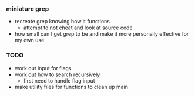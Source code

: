 ### miniature grep
* recreate grep knowing how it functions
	* attempt to not cheat and look at source code
* how small can I get grep to be and make it more personally effective
for my own use

### TODO
* work out input for flags
* work out how to search recursively
	* first need to handle flag input
* make utility files for functions to clean up main

